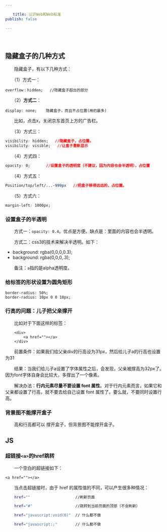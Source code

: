 ```yaml
---

　　title: 认识Web和Web标准
publish: false

---
```


　　<ArticleTopAd></ArticleTopAd>

## 隐藏盒子的几种方式

　　隐藏盒子，有以下几种方式：

　　（1）方式一：

```
overflow：hidden;   //隐藏盒子超出的部分
```

　　（2）**方式二**：

```
display: none;	  隐藏盒子，而且不占位置(用的最多)
```

　　比如，点击`X`，关闭京东首页上方的广告栏。

　　（3）方式三：

```css
visibility: hidden;   //隐藏盒子，占位置。
visibility: visible;   //让盒子重新显示
```

　　（4）方式四：

```css
opacity: 0;       //设置盒子的透明度（不建议，因为内容也会半透明），占位置
```

　　（4）方式五：

```css
Position/top/left/...-999px   //把盒子移得远远的，占位置。
```

　　（5）方式六：

```css
margin-left: 1000px;
```

### 设置盒子的半透明

　　方式一：`opacity: 0.4`。优点是方便。缺点是：里面的内容也会半透明。

　　方式二：css3的技术来解决半透明。如下：

- background: rgba(0,0,0,0.3);
- background: rgba(0,0,0,.3);

　　备注：`a`指的是alpha透明度。

### 给标签的形状设置为圆角矩形

```
border-radius: 50%;
border-radius: 10px 0 0 10px;
```

### 行高的问题：儿子把父亲撑开

　　比如对于下面这样的标签：

```
	<div>
		<a href=""></a>
	</div>

```

　　前置条件：如果我们给父亲div的行高设为31px，然后给儿子a的行高也设置为31

　　结果：当我们给儿子a设置了字体属性之后，会发现，父亲被撑高为32px了。因为font字体自身会比较大，多撑出了一个像素。

　　解决办法：**行内元素尽量不要设置 font 属性**。对于行内元素而言，如果它和父亲都设置了行高，就不要去给自己设置 font 属性了。要么就，不要同时设置行高。

### 背景图不能撑开盒子

　　高和行高都可以 撑开盒子，但背景图不能撑开盒子。

## JS

### 超链接`<a>`的href跳转

　　一个空白的超链接如下：

```
<a href=""></a>
```

　　当点击超链接时，由于 href 的属性值的不同，可以产生很多种情况：

```bash
	href=""                    //刷新页面

	href="#"                   //跳转到当前页面的顶部（不会刷新）

	href="javascript:void(0)"  // 什么都不做

	href="javascript:;"        // 什么都不做

```

　　

